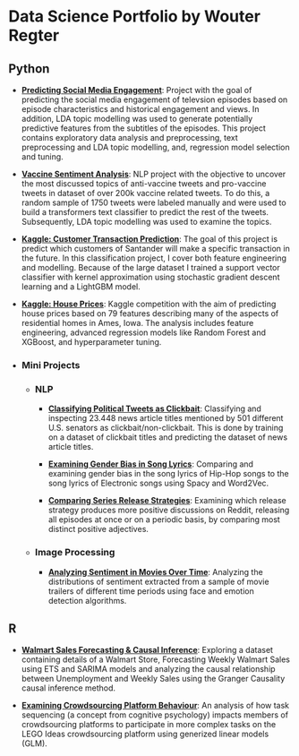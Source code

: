 # Data Science Portfolio by Wouter Regter


## Python

- [**Predicting Social Media Engagement**](https://github.com/wouterregter/data_science_portfolio/blob/master/Predicting%20Online%20Participation/Predicting%20Online%20Participation.ipynb): Project with the goal of predicting the social media engagement of televsion episodes based on episode characteristics and historical engagement and views. In addition, LDA topic modelling was used to generate potentially predictive features from the subtitles of the episodes. This project contains exploratory data analysis and preprocessing, text preprocessing and LDA topic modelling, and, regression model selection and tuning.

- [**Vaccine Sentiment Analysis**](https://github.com/wouterregter/data_science_portfolio/blob/master/Vaccine%20Sentiment%20Modelling/Vaccine%20Sentiment%20Analysis.ipynb): NLP project with the objective to uncover the most discussed topics of anti-vaccine tweets and pro-vaccine tweets in dataset of over 200k vaccine related tweets. To do this, a random sample of 1750 tweets were labeled manually and were used to build a transformers text classifier to predict the rest of the tweets. Subsequently, LDA topic modelling was used to examine the topics.

- [**Kaggle: Customer Transaction Prediction**](https://github.com/wouterregter/data_science_portfolio/blob/master/Kaggle%20Customer%20Transaction%20Prediction/Kaggle%20Customer%20Transaction%20Prediction.ipynb): The goal of this project is predict which customers of Santander will make a specific transaction in the future. In this classification project, I cover both feature engineering and modelling. Because of the large dataset I trained a support vector classifier with kernel approximation using stochastic gradient descent learning and a LightGBM model.

- [**Kaggle: House Prices**](https://github.com/wouterregter/data_science_portfolio/blob/master/Kaggle%20Housing%20Prices/Kaggle%20House%20Prices.ipynb): Kaggle competition with the aim of predicting house prices based on 79 features describing many of the aspects of residential homes in Ames, Iowa. The analysis includes feature engineering, advanced regression models like Random Forest and XGBoost, and hyperparameter tuning.


- ### Mini Projects 
	- ### NLP

		- [**Classifying Political Tweets as Clickbait**](https://github.com/wouterregter/data_science_portfolio/blob/master/Mini%20Projects/Classifying%20News%20Articles%20as%20Clickbait.ipynb): Classifying and inspecting 23.448 news article titles mentioned by 501 different U.S. senators as clickbait/non-clickbait. This is done by training on a dataset of clickbait titles and predicting the dataset of news article titles.

		- [**Examining Gender Bias in Song Lyrics**](https://github.com/wouterregter/data_science_portfolio/blob/master/Mini%20Projects/Examining%20Gender%20Bias%20in%20Song%20Lyrics.ipynb): Comparing and examining gender bias in the song lyrics of Hip-Hop songs to the song lyrics of Electronic songs using Spacy and Word2Vec.

		- [**Comparing Series Release Strategies**](https://github.com/wouterregter/data_science_portfolio/blob/master/Mini%20Projects/Comparing%20Series%20Release%20Strategies.ipynb): Examining which release strategy produces more positive discussions on Reddit, releasing all episodes at once or on a periodic basis, by comparing most distinct positive adjectives.

	- ### Image Processing
		- [**Analyzing Sentiment in Movies Over Time**](https://github.com/wouterregter/data_science_portfolio/blob/master/Mini%20Projects/Analyzing%20Emotions%20in%20Movies%20Over%20Time.ipynb): Analyzing the distributions of sentiment extracted from a sample of movie trailers of different time periods using face and emotion detection algorithms.	

## R
- [**Walmart Sales Forecasting & Causal Inference**](https://rpubs.com/wouterregter/815770): Exploring a dataset containing details of a Walmart Store, Forecasting Weekly Walmart Sales using ETS and SARIMA models and analyzing the causal relationship between Unemployment and Weekly Sales using the Granger Causality causal inference method.

- [**Examining Crowdsourcing Platform Behaviour**](https://rpubs.com/wouterregter/735365): An analysis of how task sequencing (a concept from cognitive psychology) impacts members of crowdsourcing platforms to participate in more complex tasks on the LEGO Ideas crowdsourcing platform using generized linear models (GLM).

